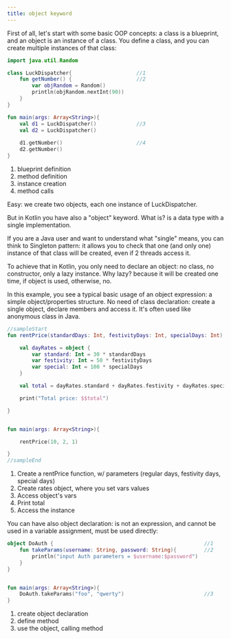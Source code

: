 ```yaml
---
title: object keyword
---
```

    
<div class="sample" markdown="1">
First of all, let's start with some basic OOP concepts: a class is a blueprint, and an object is an instance of a class.
You define a class, and you can create multiple instances of that class:

```kotlin
import java.util.Random

class LuckDispatcher{                     //1 
    fun getNumber() {                     //2 
        var objRandom = Random()
        println(objRandom.nextInt(90))
    }
}

fun main(args: Array<String>){
    val d1 = LuckDispatcher()             //3
    val d2 = LuckDispatcher()
    
    d1.getNumber()                        //4 
    d2.getNumber()
}
``` 
1. blueprint definition
2. method definition
3. instance creation
4. method calls 

Easy: we create two objects, each one instance of LuckDispatcher.

But in Kotlin you have also a "object" keyword. What is? is a data type with a single implementation.

If you are a Java user and want to understand what "single" means, you can think to Singleton pattern:
it allows you to check that one (and only one) instance of that class will be created, even if 2 threads access it.

To achieve that in Kotlin, you only need to declare an object: no class, no constructor, only a lazy instance.
Why lazy? because it will be created one time, if object is used, otherwise, no.

In this example, you see a typical basic usage of an object expression: a simple object/properties structure.
No need of class declaration: create a single object, declare members and access it. 
It's often used like anonymous class in Java.
 
```kotlin
//sampleStart
fun rentPrice(standardDays: Int, festivityDays: Int, specialDays: Int): Unit {  //1

    val dayRates = object {                                                     //2
        var standard: Int = 30 * standardDays
        var festivity: Int = 50 * festivityDays
        var special: Int = 100 * specialDays
    }

    val total = dayRates.standard + dayRates.festivity + dayRates.special       //3

    print("Total price: $$total")                                               //4

}


fun main(args: Array<String>){

    rentPrice(10, 2, 1)                                                         //5

}
//sampleEnd
```

</div>

1. Create a rentPrice function, w/ parameters (regular days, festivity days, special days)
2. Create rates object, where you set vars values
3. Access object's vars
4. Print total
5. Access the instance


You can have also object declaration: is not an expression, and cannot be used in a variable assignment, must be used directly:

```kotlin
object DoAuth {                                                 //1 
    fun takeParams(username: String, password: String){         //2 
        println("input Auth parameters = $username:$password")
    }
}


fun main(args: Array<String>){
    DoAuth.takeParams("foo", "qwerty")                          //3
}

```

1. create object declaration
2. define method
3. use the object, calling method